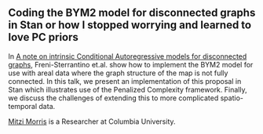 ## Coding the BYM2 model for disconnected graphs in Stan or how I stopped worrying and learned to love PC priors

In [A note on intrinsic Conditional Autoregressive models for disconnected graphs](https://arxiv.org/abs/1705.04854), Freni-Sterrantino et.al. show how to implement the BYM2 model for use with areal data where the graph structure of the map is not fully connected. In this talk, we present an implementation of this proposal in Stan which illustrates use of the Penalized Complexity framework.  Finally, we discuss the challenges of extending this to more complicated spatio-temporal data.

[Mitzi Morris](https://github.com/mitzimorris) is a Researcher at Columbia University.

